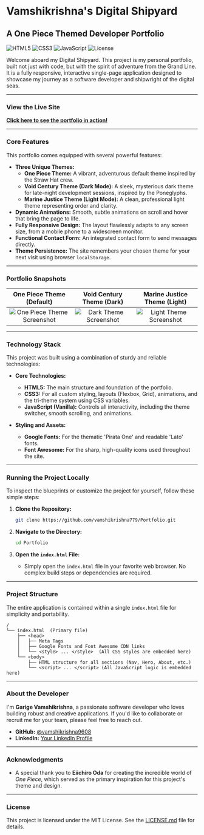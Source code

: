 # Vamshikrishna's Digital Shipyard
## A One Piece Themed Developer Portfolio

![HTML5](https://img.shields.io/badge/HTML5-E34F26?style=for-the-badge&logo=html5&logoColor=white)
![CSS3](https://img.shields.io/badge/CSS3-1572B6?style=for-the-badge&logo=css3&logoColor=white)
![JavaScript](https://img.shields.io/badge/JavaScript-F7DF1E?style=for-the-badge&logo=javascript&logoColor=black)
![License](https://img.shields.io/badge/License-MIT-yellow.svg?style=for-the-badge)

Welcome aboard my Digital Shipyard. This project is my personal portfolio, built not just with code, but with the spirit of adventure from the Grand Line. It is a fully responsive, interactive single-page application designed to showcase my journey as a software developer and shipwright of the digital seas.

---

### View the Live Site

**[Click here to see the portfolio in action!](https://vamshikrishna9608.github.io/Portfolio/)**  <!-- IMPORTANT: Replace this link with your live deployment URL! -->

---

### Core Features

This portfolio comes equipped with several powerful features:

*   **Three Unique Themes:**
    *   **One Piece Theme:** A vibrant, adventurous default theme inspired by the Straw Hat crew.
    *   **Void Century Theme (Dark Mode):** A sleek, mysterious dark theme for late-night development sessions, inspired by the Poneglyphs.
    *   **Marine Justice Theme (Light Mode):** A clean, professional light theme representing order and clarity.
*   **Dynamic Animations:** Smooth, subtle animations on scroll and hover that bring the page to life.
*   **Fully Responsive Design:** The layout flawlessly adapts to any screen size, from a mobile phone to a widescreen monitor.
*   **Functional Contact Form:** An integrated contact form to send messages directly.
*   **Theme Persistence:** The site remembers your chosen theme for your next visit using browser `localStorage`.

---

### Portfolio Snapshots

| One Piece Theme (Default) | Void Century Theme (Dark) | Marine Justice Theme (Light) |
| :-----------------------: | :-----------------------: | :--------------------------: |
| ![One Piece Theme Screenshot](https://i.imgur.com/your-one-piece-screenshot.png) | ![Dark Theme Screenshot](https://i.imgur.com/your-dark-theme-screenshot.png) | ![Light Theme Screenshot](https://i.imgur.com/your-light-theme-screenshot.png) |

<!-- IMPORTANT: Take screenshots of your portfolio in all three themes, upload them to a service like Imgur, and replace the placeholder URLs above. -->

---

### Technology Stack

This project was built using a combination of sturdy and reliable technologies:

*   **Core Technologies:**
    *   **HTML5:** The main structure and foundation of the portfolio.
    *   **CSS3:** For all custom styling, layouts (Flexbox, Grid), animations, and the tri-theme system using CSS variables.
    *   **JavaScript (Vanilla):** Controls all interactivity, including the theme switcher, smooth scrolling, and animations.

*   **Styling and Assets:**
    *   **Google Fonts:** For the thematic 'Pirata One' and readable 'Lato' fonts.
    *   **Font Awesome:** For the sharp, high-quality icons used throughout the site.

---

### Running the Project Locally

To inspect the blueprints or customize the project for yourself, follow these simple steps:

1.  **Clone the Repository:**
    ```bash
    git clone https://github.com/vamshikrishna779/Portfolio.git
    ```

2.  **Navigate to the Directory:**
    ```bash
    cd Portfolio
    ```

3.  **Open the `index.html` File:**
    *   Simply open the `index.html` file in your favorite web browser. No complex build steps or dependencies are required.

---

### Project Structure

The entire application is contained within a single `index.html` file for simplicity and portability.

```
/
└── index.html  (Primary file)
    ├── <head>
    │   ├── Meta Tags
    │   ├── Google Fonts and Font Awesome CDN links
    │   └── <style> ... </style>  (All CSS styles are embedded here)
    └── <body>
        ├── HTML structure for all sections (Nav, Hero, About, etc.)
        └── <script> ... </script> (All JavaScript logic is embedded here)
```

---

### About the Developer

I'm **Garige Vamshikrishna**, a passionate software developer who loves building robust and creative applications. If you'd like to collaborate or recruit me for your team, please feel free to reach out.

*   **GitHub:** [@vamshikrishna9608](https://github.com/vamshikrishna779)
*   **LinkedIn:** [Your LinkedIn Profile](https://www.linkedin.com/in/vamshikrishna9608/) <!-- IMPORTANT: Replace this link! -->

---

### Acknowledgments

*   A special thank you to **Eiichiro Oda** for creating the incredible world of *One Piece*, which served as the primary inspiration for this project's theme and design.

---

### License

This project is licensed under the MIT License. See the [LICENSE.md](LICENSE.md) file for details.
